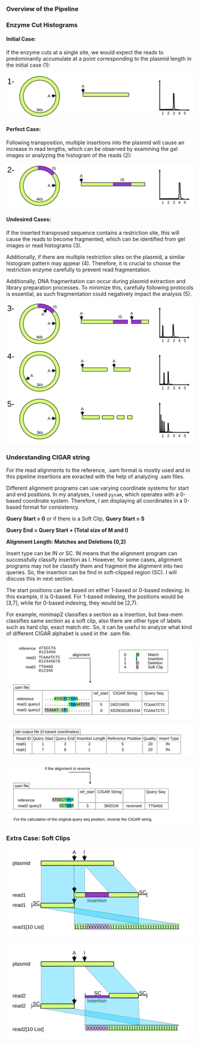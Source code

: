 ### Overview of the Pipeline



### Enzyme Cut Histograms



#### Initial Case:

If the enzyme cuts at a single site, we would expect the reads to predominantly accumulate at a point corresponding to the plasmid length in the initial case (1): 

![example_output](/images/01_EnzymeCutsHistogram_1.svg)

#### Perfect Case:

Following transposition, multiple insertions into the plasmid will cause an increase in read lengths, which can be observed by examining the gel images or analyzing the histogram of the reads (2):

![example_output](/images/01_EnzymeCutsHistogram_2.svg)

#### Undesired Cases:

If the inserted transposed sequence contains a restriction site, this will cause the reads to become fragmented, which can be identified from gel images or read histograms (3). 

Additionally, if there are multiple restriction sites on the plasmid, a similar histogram pattern may appear (4). Therefore, it is crucial to choose the restriction enzyme carefully to prevent read fragmentation.

Additionally, DNA fragmentation can occur during plasmid extraction and library preparation processes. To minimize this, carefully following protocols is essential, as such fragmentation could negatively impact the analysis (5).

![example_output](/images/01_EnzymeCutsHistogram_3.svg)


### Understanding CIGAR string

For the read alignments to the reference, .sam format is mostly used and in this pipeline insertions are exracted with the help of analyzing .sam files.

Different alignment programs can use varying coordinate systems for start and end positions. In my analyses, I used `pysam`, which operates with a 0-based coordinate system. Therefore, I am displaying all coordinates in a 0-based format for consistency.

**Query Start = 0** or if there is a Soft Clip, **Query Start = S**

**Query End = Query Start + (Total size of M and I)**

**Alignment Length: Matches and Deletions (0,2)**

Insert type can be IN or SC. IN means that the alignment program can successfully classify insertion as I. However, for some cases, alignment programs may not be classify them and fragment the alignment into two queries. So, the insertion can be find in soft-clipped region (SC). I will discuss this in next section. 

The start positions can be based on either 1-based or 0-based indexing. In this example, it is 0-based. For 1-based indexing, the positions would be [3,7], while for 0-based indexing, they would be [2,7).

For example, minimap2 classifies a section as a insertion, but bwa-mem classifies 
same section as a soft clip, also there are other type of labels such as 
hard clip, exact match etc. So, it can be useful to analyze what kind of different CIGAR alphabet
is used in the .sam file.

![example_output](/images/CIGAR1.svg)

![example_output](/images/CIGAR2.svg)

![example_output](/images/CIGAR3.svg)


### Extra Case: Soft Clips

![example_output](/images/02_softClips_1.svg)

![example_output](/images/02_softClips_2.svg)




